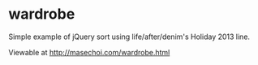 wardrobe
========

Simple example of jQuery sort using life/after/denim's Holiday 2013 line. 

Viewable at http://masechoi.com/wardrobe.html
